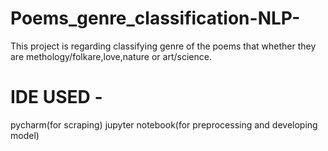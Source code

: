 # Poems_genre_classification-NLP-
This project is regarding classifying genre of the poems that whether they are methology/folkare,love,nature or art/science.
# IDE USED -  
pycharm(for scraping)
            jupyter notebook(for preprocessing and developing model)
